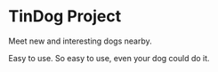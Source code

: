 # TinDog Project



Meet new and interesting dogs nearby.

Easy to use.
So easy to use, even your dog could do it.


